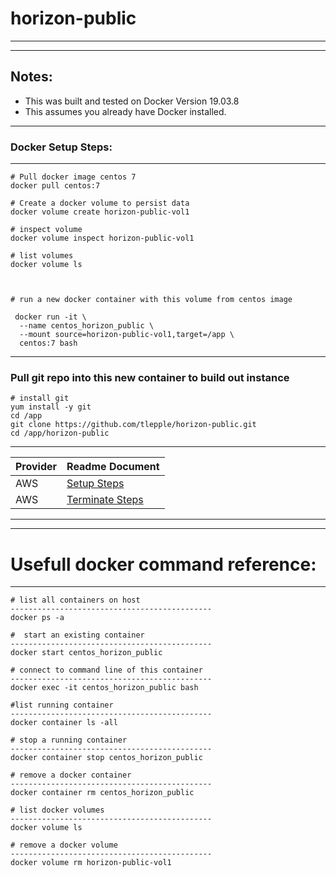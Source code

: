 # horizon-public

---

---

## Notes:
*  This was built and tested on Docker Version 19.03.8
*  This assumes you already have Docker installed.

---

### Docker Setup Steps:

---

```
# Pull docker image centos 7
docker pull centos:7

# Create a docker volume to persist data
docker volume create horizon-public-vol1

# inspect volume
docker volume inspect horizon-public-vol1

# list volumes
docker volume ls



# run a new docker container with this volume from centos image

 docker run -it \
  --name centos_horizon_public \
  --mount source=horizon-public-vol1,target=/app \
  centos:7 bash

```

---

### Pull git repo into this new container to build out instance

```
# install git 
yum install -y git
cd /app
git clone https://github.com/tlepple/horizon-public.git
cd /app/horizon-public
```

---

| Provider         | Readme Document  |
| ---------------- | ---------------- |
| AWS              | [Setup Steps](./aws_readme.md)|
| AWS              | [Terminate Steps](./terminate_readme.md)|

---
---

# Usefull docker command reference:

---

```
# list all containers on host
---------------------------------------------
docker ps -a

#  start an existing container
---------------------------------------------
docker start centos_horizon_public

# connect to command line of this container
---------------------------------------------
docker exec -it centos_horizon_public bash

#list running container
---------------------------------------------
docker container ls -all

# stop a running container
---------------------------------------------
docker container stop centos_horizon_public

# remove a docker container
---------------------------------------------
docker container rm centos_horizon_public

# list docker volumes
---------------------------------------------
docker volume ls

# remove a docker volume
---------------------------------------------
docker volume rm horizon-public-vol1


```

